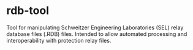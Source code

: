 # rdb-tool
Tool for manipulating Schweitzer Engineering Laboratories (SEL) relay database files (.RDB) files. Intended to allow automated processing and interoperability with protection relay files.

